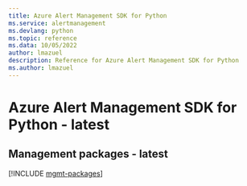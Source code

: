 ```yaml
---
title: Azure Alert Management SDK for Python
ms.service: alertmanagement
ms.devlang: python
ms.topic: reference
ms.data: 10/05/2022
author: lmazuel
description: Reference for Azure Alert Management SDK for Python
ms.author: lmazuel
---
```

# Azure Alert Management SDK for Python - latest

## Management packages - latest
[!INCLUDE [mgmt-packages](alert-management-mgmt-index.md)]